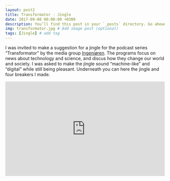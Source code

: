 ```yaml
---
layout: post2
title: Transformator - Jingle
date: 2017-09-08 00:00:00 +0300
description: You’ll find this post in your `_posts` directory. Go ahead and edit it and re-build the site to see your changes. # Add post description (optional)
img: transformator.jpg # Add image post (optional)
tags: [Jingle] # add tag
---
```


I was invited to make a suggestion for a jingle for the podcast series “Transformator” by the media group [Ingeniøren][ingeniøren]. The programs focus on news about technology and science, and discus how they change our world and society. I was asked to make the jingle sound “machine-like” and “digital” while still being pleasant. Underneath you can here the jingle and four breakers I made.


<iframe width="100%" height="300" scrolling="no" frameborder="no" allow="autoplay" src="https://w.soundcloud.com/player/?url=https%3A//api.soundcloud.com/playlists/635252022&color=%23ff5500&auto_play=false&hide_related=false&show_comments=true&show_user=true&show_reposts=false&show_teaser=true&visual=true"></iframe>


[ingeniøren]: https://ing.dk
